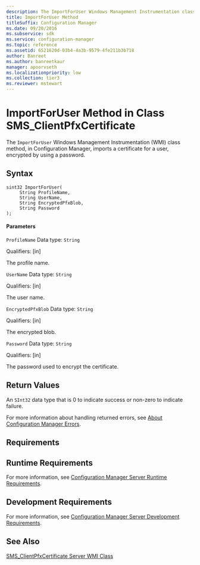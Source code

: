```yaml
---
description: The ImportForUser Windows Management Instrumentation class method, in Configuration Manager, imports a certificate for a user, encrypted by using a password.
title: ImportForUser Method
titleSuffix: Configuration Manager
ms.date: 09/20/2016
ms.subservice: sdk
ms.service: configuration-manager
ms.topic: reference
ms.assetid: 6521620d-03b4-4a3b-9579-4fe211b3b718
author: Banreet
ms.author: banreetkaur
manager: apoorvseth
ms.localizationpriority: low
ms.collection: tier3
ms.reviewer: mstewart
---
```

# ImportForUser Method in Class SMS_ClientPfxCertificate
The `ImportForUser` Windows Management Instrumentation (WMI) class method, in Configuration Manager, imports a certificate for a user, encrypted by using a password.

## Syntax

```
sint32 ImportForUser(
     String ProfileName,
     String UserName,
     String EncryptedPfxBlob,
     String Password
);

```

#### Parameters
 `ProfileName`
 Data type: `String`

 Qualifiers: [in]

 The profile name.

 `UserName`
 Data type: `String`

 Qualifiers: [in]

 The user name.

 `EncryptedPfxBlob`
 Data type: `String`

 Qualifiers: [in]

 The encrypted blob.

 `Password`
 Data type: `String`

 Qualifiers: [in]

 The password used to encrypt the certificate.

## Return Values
 An `SInt32` data type that is 0 to indicate success or non-zero to indicate failure.

 For more information about handling returned errors, see [About Configuration Manager Errors](../../../../../develop/core/understand/about-configuration-manager-errors.md).

## Requirements

## Runtime Requirements
 For more information, see [Configuration Manager Server Runtime Requirements](../../../../../develop/core/reqs/server-runtime-requirements.md).

## Development Requirements
 For more information, see [Configuration Manager Server Development Requirements](../../../../../develop/core/reqs/server-development-requirements.md).

## See Also
 [SMS_ClientPfxCertificate Server WMI Class](../../../../../develop/reference/core/clients/deploy/sms_clientpfxcertificate-server-wmi-class.md)

